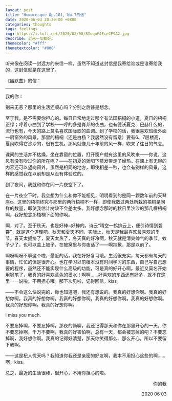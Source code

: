 ```yaml
---
layout: post
title: "Humoresque Op.101, No.7的信"
date: 2020-06-03 20:30:00 +0800
categories: thoughts
tags: feelings
img: https://i.loli.net/2020/03/08/8IoqnF4EceCP9A2.jpg
describe: 近来一切都好。
themecolor: "#fff"
themetextcolor: "#000"
---
```


听来像在阅读一封远方的来信一样，虽然不知道这封信是我寄给谁或是谁寄给我的，这封信就是在这里了，

《幽默曲》的信：



---



我的你：

别来无恙？那里的生活还顺心吗？分别之后甚是想念。

至于我，是不需要你担心的。每日日常地走过那个有法国梧桐的小道，夏日的梧桐正绿；哼着小曲到了学校——哼的多是肖邦的夜曲，也有德沃夏克、巴赫什么的，流行也有，今天的路上莫名喜欢国际歌的曲调。到了学校的话，我很喜欢班级外面一扇窗外的风景，那里的梧桐（还是白杨？我居然没有留意）要有6、7层楼高，夏风吹得它沙沙的，很有生机。那风就像几十年前的风一样，吹来了往日的气息。

课间的生活并不枯燥。坐在靠窗的位置，打开窗户就有这里的风吹来——你说，这风有没有吹过你的所在呢？——在初夏的骄阳下蒸发带走了燥热。在课上有无聊的内容还可以望向窗外，虽然是相同的地方，即使相差一秒，也会有别样的风景，这样的感觉我在以前却是从没有体验过的。

到了夜间，我就和你在同一片夜空下了。

在一片夜空下时，我会想为什么和你不能相见，明明看到的是同一颗数年前的天琴座α。这里的梧桐终究与那里的两行梧桐不一样，即使我数过两处所栽的梧桐是同样的数量，即使我估计树龄不会差太多。我好想念那时的秋日里沙沙的那几棵梧桐啊，我好想念那梧桐下面的你啊。

啊，对了。至于秋天，也是好棒~好棒的。诗云“晴空一鹤排云上，便引诗情到碧霄”，就是这个道理吧。秋天和夏天不同，实际上，秋天是我最喜欢最喜欢的季节。春天太拥挤了，夏天太热了，冬天真的好冷啊，秋天就是清爽帅气的季节。蚊子少了，也可以盖上被子，在被窝里与你夜话了——啊抱歉，那是以前了。

啊呀啊呀不聊这个啦，最近的话，我在好好复习哦。生活很充实，每天都有每天的事情，忙忙的但是很开心。也在学习以前根本没有时间学习的东西，自己写自己想要的程序，虽然还不能实现什么高级的功能，可是真的好开心啊。最近又莫名开始用钢笔了，我真的好喜欢蓝色的墨水！啊啊……好喜欢的东西还有好多，就不在这里一一说啦。不用担心哦。那下次见啦，记得回信，kiss。

——不会这么快说完的，你也知道吧，我还有想说的。我真的好想你啊。我真的好想你啊。我真的好想你啊。我真的好想你啊。我真的好想你啊。我真的好想你啊。我真的好想你啊。我真的好想你啊。

I miss you much.

不要忘掉啊，不要忘掉啊，那夜的畅聊，我还记得那天和你在那里开心的一天，你不要忘掉啊，千万不要啊，我真的好害怕啊，总有一天，都会被忘掉的吧？不要忘掉啊，我好想你啊。我真的记得好清楚，那天你笑得那么、那么开心。所以不要留下我啊。

——这是杞人忧天吗？我知道你我还是亲密的好友啊，我本不用担心这些的啊……啊，kiss。



总之，最近的生活很棒，很开心，不用你担心的啦。

<p align="right">你的我</p>

<p align="right">2020 06 03</p>


